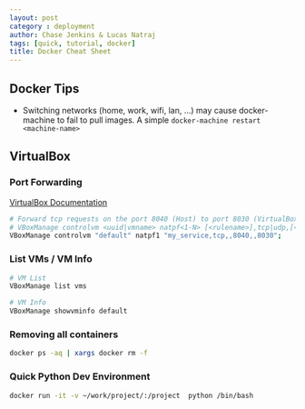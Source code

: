 ```yaml
---
layout: post
category : deployment
author: Chase Jenkins & Lucas Natraj
tags: [quick, tutorial, docker]
title: Docker Cheat Sheet
---
```


## Docker Tips

- Switching networks (home, work, wifi, lan, ...) may cause docker-machine to fail to pull images. A simple `docker-machine restart <machine-name>` 

## VirtualBox

### Port Forwarding
[VirtualBox Documentation](https://www.virtualbox.org/manual/ch06.html#network_nat)

```bash
# Forward tcp requests on the port 8040 (Host) to port 8030 (VirtualBox).
# VBoxManage controlvm <uuid|vmname> natpf<1-N> [<rulename>],tcp|udp,[<hostip>],<hostport>,[<guestip>],<guestport>
VBoxManage controlvm "default" natpf1 "my_service,tcp,,8040,,8030";
```

### List VMs / VM Info

```bash
# VM List
VBoxManage list vms

# VM Info
VBoxManage showvminfo default
```

### Removing all containers

```bash
docker ps -aq | xargs docker rm -f
```

### Quick Python Dev Environment

```bash
docker run -it -v ~/work/project/:/project  python /bin/bash
```
